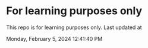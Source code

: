 # For learning purposes only
This repo is for learning purposes only.
Last updated at

Monday, February 5, 2024 12:41:40 PM

